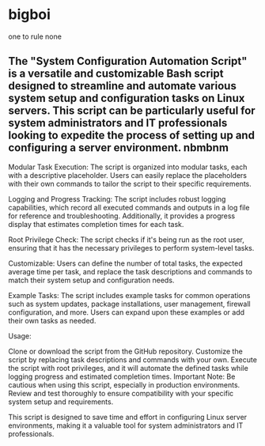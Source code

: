 # bigboi
one to rule none


The "System Configuration Automation Script" is a versatile and customizable Bash script designed to streamline and automate various system setup and configuration tasks on Linux servers. This script can be particularly useful for system administrators and IT professionals looking to expedite the process of setting up and configuring a server environment.
nbmbnm
-
Modular Task Execution: The script is organized into modular tasks, each with a descriptive placeholder. Users can easily replace the placeholders with their own commands to tailor the script to their specific requirements.

Logging and Progress Tracking: The script includes robust logging capabilities, which record all executed commands and outputs in a log file for reference and troubleshooting. Additionally, it provides a progress display that estimates completion times for each task.

Root Privilege Check: The script checks if it's being run as the root user, ensuring that it has the necessary privileges to perform system-level tasks.

Customizable: Users can define the number of total tasks, the expected average time per task, and replace the task descriptions and commands to match their system setup and configuration needs.

Example Tasks: The script includes example tasks for common operations such as system updates, package installations, user management, firewall configuration, and more. Users can expand upon these examples or add their own tasks as needed.

Usage:

Clone or download the script from the GitHub repository.
Customize the script by replacing task descriptions and commands with your own.
Execute the script with root privileges, and it will automate the defined tasks while logging progress and estimated completion times.
Important Note: Be cautious when using this script, especially in production environments. Review and test thoroughly to ensure compatibility with your specific system setup and requirements.

This script is designed to save time and effort in configuring Linux server environments, making it a valuable tool for system administrators and IT professionals.
